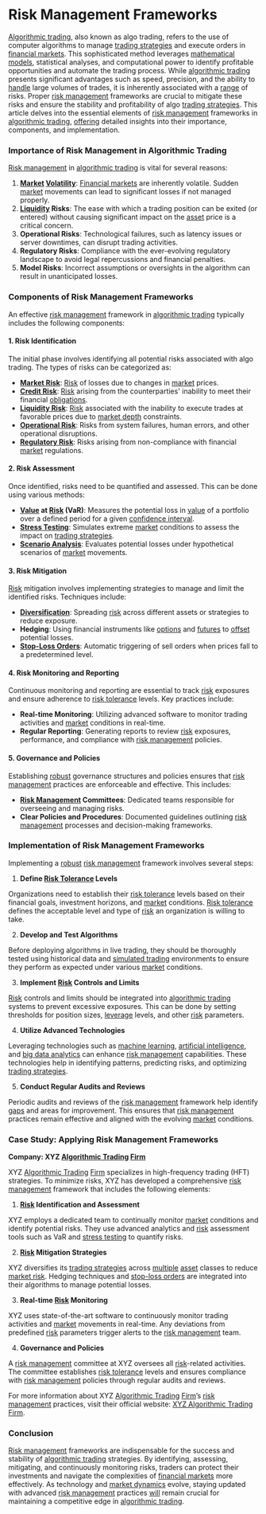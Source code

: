 # Risk Management Frameworks

[Algorithmic trading](../a/algorithmic_trading.md), also known as algo trading, refers to the use of computer algorithms to manage [trading strategies](../t/trading_strategies.md) and execute orders in [financial markets](../f/financial_market.md). This sophisticated method leverages [mathematical models](../m/mathematical_models_in_trading.md), statistical analyses, and computational power to identify profitable opportunities and automate the trading process. While [algorithmic trading](../a/algorithmic_trading.md) presents significant advantages such as speed, precision, and the ability to [handle](../h/handle.md) large volumes of trades, it is inherently associated with a [range](../r/range.md) of risks. Proper [risk management](../r/risk_management.md) frameworks are crucial to mitigate these risks and ensure the stability and profitability of algo [trading strategies](../t/trading_strategies.md). This article delves into the essential elements of [risk management](../r/risk_management.md) frameworks in [algorithmic trading](../a/algorithmic_trading.md), [offering](../o/offering.md) detailed insights into their importance, components, and implementation.

### Importance of Risk Management in Algorithmic Trading

[Risk management](../r/risk_management.md) in [algorithmic trading](../a/algorithmic_trading.md) is vital for several reasons:

1. **[Market](../m/market.md) [Volatility](../v/volatility.md)**: [Financial markets](../f/financial_market.md) are inherently volatile. Sudden [market](../m/market.md) movements can lead to significant losses if not managed properly.
2. **[Liquidity](../l/liquidity.md) Risks**: The ease with which a trading position can be exited (or entered) without causing significant impact on the [asset](../a/asset.md) price is a critical concern.
3. **Operational Risks**: Technological failures, such as latency issues or server downtimes, can disrupt trading activities.
4. **Regulatory Risks**: Compliance with the ever-evolving regulatory landscape to avoid legal repercussions and financial penalties.
5. **Model Risks**: Incorrect assumptions or oversights in the algorithm can result in unanticipated losses.

### Components of Risk Management Frameworks

An effective [risk management](../r/risk_management.md) framework in [algorithmic trading](../a/algorithmic_trading.md) typically includes the following components:

#### 1. **Risk Identification**

The initial phase involves identifying all potential risks associated with algo trading. The types of risks can be categorized as:

- **[Market Risk](../m/market_risk.md)**: [Risk](../r/risk.md) of losses due to changes in [market](../m/market.md) prices.
- **[Credit Risk](../c/credit_risk.md)**: [Risk](../r/risk.md) arising from the counterparties' inability to meet their financial [obligations](../o/obligation.md).
- **[Liquidity Risk](../l/liquidity_risk.md)**: [Risk](../r/risk.md) associated with the inability to execute trades at favorable prices due to [market depth](../m/market_depth.md) constraints.
- **[Operational Risk](../o/operational_risk.md)**: Risks from system failures, human errors, and other operational disruptions.
- **[Regulatory Risk](../r/regulatory_risk.md)**: Risks arising from non-compliance with financial [market](../m/market.md) regulations.

#### 2. **Risk Assessment**

Once identified, risks need to be quantified and assessed. This can be done using various methods:

- **[Value](../v/value.md) at [Risk](../r/risk.md) (VaR)**: Measures the potential loss in [value](../v/value.md) of a portfolio over a defined period for a given [confidence interval](../c/confidence_interval.md).
- **[Stress Testing](../s/stress_testing_in_trading.md)**: Simulates extreme [market](../m/market.md) conditions to assess the impact on [trading strategies](../t/trading_strategies.md).
- **[Scenario Analysis](../s/scenario_analysis.md)**: Evaluates potential losses under hypothetical scenarios of [market](../m/market.md) movements.

#### 3. **Risk Mitigation**

[Risk](../r/risk.md) mitigation involves implementing strategies to manage and limit the identified risks. Techniques include:

- **[Diversification](../d/diversification.md)**: Spreading [risk](../r/risk.md) across different assets or strategies to reduce exposure.
- **Hedging**: Using financial instruments like [options](../o/options.md) and [futures](../f/futures.md) to [offset](../o/offset.md) potential losses.
- **[Stop-Loss Orders](../s/stop-loss_orders.md)**: Automatic triggering of sell orders when prices fall to a predetermined level.

#### 4. **Risk Monitoring and Reporting**

Continuous monitoring and reporting are essential to track [risk](../r/risk.md) exposures and ensure adherence to [risk tolerance](../r/risk_tolerance.md) levels. Key practices include:

- **Real-time Monitoring**: Utilizing advanced software to monitor trading activities and [market](../m/market.md) conditions in real-time.
- **Regular Reporting**: Generating reports to review [risk](../r/risk.md) exposures, performance, and compliance with [risk management](../r/risk_management.md) policies.

#### 5. **Governance and Policies**

Establishing [robust](../r/robust.md) governance structures and policies ensures that [risk management](../r/risk_management.md) practices are enforceable and effective. This includes:

- **[Risk Management](../r/risk_management.md) Committees**: Dedicated teams responsible for overseeing and managing risks.
- **Clear Policies and Procedures**: Documented guidelines outlining [risk management](../r/risk_management.md) processes and decision-making frameworks.

### Implementation of Risk Management Frameworks

Implementing a [robust](../r/robust.md) [risk management](../r/risk_management.md) framework involves several steps:

1. **Define [Risk Tolerance](../r/risk_tolerance.md) Levels**

Organizations need to establish their [risk tolerance](../r/risk_tolerance.md) levels based on their financial goals, investment horizons, and [market](../m/market.md) conditions. [Risk tolerance](../r/risk_tolerance.md) defines the acceptable level and type of [risk](../r/risk.md) an organization is willing to take.

2. **Develop and Test Algorithms**

Before deploying algorithms in live trading, they should be thoroughly tested using historical data and [simulated trading](../s/simulated_trading.md) environments to ensure they perform as expected under various [market](../m/market.md) conditions.

3. **Implement [Risk](../r/risk.md) Controls and Limits**

[Risk](../r/risk.md) controls and limits should be integrated into [algorithmic trading](../a/algorithmic_trading.md) systems to prevent excessive exposures. This can be done by setting thresholds for position sizes, [leverage](../l/leverage.md) levels, and other [risk](../r/risk.md) parameters.

4. **Utilize Advanced Technologies**

Leveraging technologies such as [machine learning](../m/machine_learning.md), [artificial intelligence](../a/artificial_intelligence_in_trading.md), and [big data analytics](../b/big_data_analytics_in_trading.md) can enhance [risk management](../r/risk_management.md) capabilities. These technologies help in identifying patterns, predicting risks, and optimizing [trading strategies](../t/trading_strategies.md).

5. **Conduct Regular Audits and Reviews**

Periodic audits and reviews of the [risk management](../r/risk_management.md) framework help identify [gaps](../g/gap.md) and areas for improvement. This ensures that [risk management](../r/risk_management.md) practices remain effective and aligned with the evolving [market](../m/market.md) conditions.

### Case Study: Applying Risk Management Frameworks

**Company: XYZ [Algorithmic Trading](../a/algorithmic_trading.md) [Firm](../f/firm.md)**

XYZ [Algorithmic Trading](../a/algorithmic_trading.md) [Firm](../f/firm.md) specializes in high-frequency trading (HFT) strategies. To minimize risks, XYZ has developed a comprehensive [risk management](../r/risk_management.md) framework that includes the following elements:

1. **[Risk](../r/risk.md) Identification and Assessment**

XYZ employs a dedicated team to continually monitor [market](../m/market.md) conditions and identify potential risks. They use advanced analytics and [risk](../r/risk.md) assessment tools such as VaR and [stress testing](../s/stress_testing_in_trading.md) to quantify risks.

2. **[Risk](../r/risk.md) Mitigation Strategies**

XYZ diversifies its [trading strategies](../t/trading_strategies.md) across [multiple](../m/multiple.md) [asset](../a/asset.md) classes to reduce [market risk](../m/market_risk.md). Hedging techniques and [stop-loss orders](../s/stop-loss_orders.md) are integrated into their algorithms to manage potential losses.

3. **Real-time [Risk](../r/risk.md) Monitoring**

XYZ uses state-of-the-art software to continuously monitor trading activities and [market](../m/market.md) movements in real-time. Any deviations from predefined [risk](../r/risk.md) parameters trigger alerts to the [risk management](../r/risk_management.md) team.

4. **Governance and Policies**

A [risk management](../r/risk_management.md) committee at XYZ oversees all [risk](../r/risk.md)-related activities. The committee establishes [risk tolerance](../r/risk_tolerance.md) levels and ensures compliance with [risk management](../r/risk_management.md) policies through regular audits and reviews.

For more information about XYZ [Algorithmic Trading](../a/algorithmic_trading.md) [Firm](../f/firm.md)’s [risk management](../r/risk_management.md) practices, visit their official website: [XYZ Algorithmic Trading Firm](https://www.xyzalgotrading.com).

### Conclusion

[Risk management](../r/risk_management.md) frameworks are indispensable for the success and stability of [algorithmic trading](../a/algorithmic_trading.md) strategies. By identifying, assessing, mitigating, and continuously monitoring risks, traders can protect their investments and navigate the complexities of [financial markets](../f/financial_market.md) more effectively. As technology and [market dynamics](../m/market_dynamics.md) evolve, staying updated with advanced [risk management](../r/risk_management.md) practices [will](../w/will.md) remain crucial for maintaining a competitive edge in [algorithmic trading](../a/algorithmic_trading.md).

